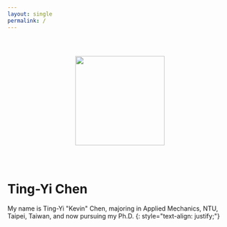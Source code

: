 ```yaml
---
layout: single
permalink: /
---
```


<center><img src="https://i.imgur.com/JHtzyun.jpg" style="margin: 3em;" width="200"></center>

# Ting-Yi Chen
My name is Ting-Yi "Kevin" Chen, majoring in Applied Mechanics, NTU, Taipei, Taiwan, and now pursuing my Ph.D.
{: style="text-align: justify;"}